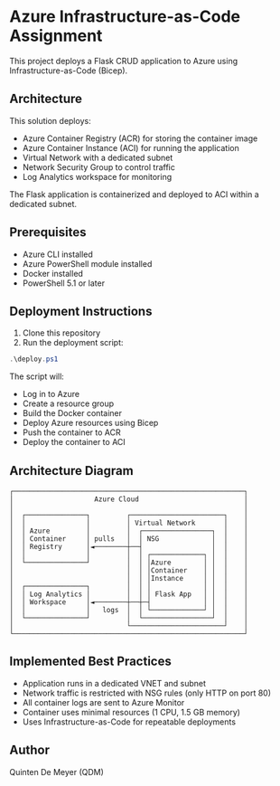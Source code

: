 # Azure Infrastructure-as-Code Assignment

This project deploys a Flask CRUD application to Azure using Infrastructure-as-Code (Bicep).

## Architecture

This solution deploys:
- Azure Container Registry (ACR) for storing the container image
- Azure Container Instance (ACI) for running the application
- Virtual Network with a dedicated subnet
- Network Security Group to control traffic
- Log Analytics workspace for monitoring

The Flask application is containerized and deployed to ACI within a dedicated subnet.

## Prerequisites

- Azure CLI installed
- Azure PowerShell module installed
- Docker installed
- PowerShell 5.1 or later

## Deployment Instructions

1. Clone this repository
2. Run the deployment script:

```powershell
.\deploy.ps1
```

The script will:
- Log in to Azure
- Create a resource group
- Build the Docker container
- Deploy Azure resources using Bicep
- Push the container to ACR
- Deploy the container to ACI

## Architecture Diagram

```
┌─────────────────────────────────────────────────────────┐
│                    Azure Cloud                          │
│                                                         │
│  ┌───────────────┐         ┌───────────────────────┐    │
│  │               │         │ Virtual Network       │    │
│  │ Azure         │         │  ┌─────────────────┐  │    │
│  │ Container     │ pulls   │  │ NSG             │  │    │
│  │ Registry      │◄────────┼──┤                 │  │    │
│  │               │         │  │ ┌─────────────┐ │  │    │
│  └───────────────┘         │  │ │Azure        │ │  │    │
│                            │  │ │Container    │ │  │    │
│                            │  │ │Instance     │ │  │    │
│  ┌───────────────┐         │  │ │             │ │  │    │
│  │ Log Analytics │         │  │ │ Flask App   │ │  │    │
│  │ Workspace     │◄────────┼──┼─┤             │ │  │    │
│  │               │   logs  │  │ └─────────────┘ │  │    │
│  └───────────────┘         │  └─────────────────┘  │    │
│                            └───────────────────────┘    │
└─────────────────────────────────────────────────────────┘
```

## Implemented Best Practices

- Application runs in a dedicated VNET and subnet
- Network traffic is restricted with NSG rules (only HTTP on port 80)
- All container logs are sent to Azure Monitor
- Container uses minimal resources (1 CPU, 1.5 GB memory)
- Uses Infrastructure-as-Code for repeatable deployments

## Author
Quinten De Meyer (QDM) 